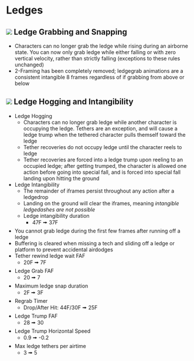 # Ledges

## ![](../images/Aspose.Words.f93ce4e3-25f6-48dc-9813-fc237aafe008.002.png) Ledge Grabbing and Snapping
- Characters can no longer grab the ledge while rising during an airborne state. You can now only grab ledge while either falling or with zero vertical velocity, rather than strictly falling (exceptions to these rules unchanged)
- 2-Framing has been completely removed; ledgegrab animations are a consistent intangible 8 frames regardless of if grabbing from above or below

## ![](../images/Aspose.Words.f93ce4e3-25f6-48dc-9813-fc237aafe008.002.png) Ledge Hogging and Intangibility
- Ledge Hogging
  - Characters can no longer grab ledge while another character is occupying the ledge. Tethers are an exception, and will cause a ledge trump when the tethered character pulls themself toward the ledge
  - Tether recoveries do not occupy ledge until the character reels to ledge
  - Tether recoveries are forced into a ledge trump upon reeling to an occupied ledge; after getting trumped, the character is allowed one action before going into special fall, and is forced into special fall landing upon hitting the ground
- Ledge Intangibility
  - The remainder of iframes persist throughout any action after a ledgedrop
  - Landing on the ground will clear the iframes, meaning *intangible ledgedashes are not possible*
  - Ledge intangibility duration
    - 47F 🠚 37F
- You cannot grab ledge during the first few frames after running off a ledge
- Buffering is cleared when missing a tech and sliding off a ledge or platform to prevent accidental airdodges
- Tether rewind ledge wait FAF
  - 20F 🠚 7F
- Ledge Grab FAF
  - 20 🠚 7
- Maximum ledge snap duration
  - 2F 🠚 3F
- Regrab Timer
  - Drop/After Hit: 44F/30F 🠚 25F
- Ledge Trump FAF
  - 28 🠚 30
- Ledge Trump Horizontal Speed
  - 0.9 🠚 -0.2
- Max ledge tethers per airtime
  - 3 🠚 5